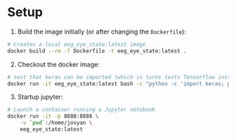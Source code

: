 # Setup

1. Build the image initially (or after changing the `Dockerfile`):

```bash
# Creates a local eeg_eye_state:latest image
docker build --rm -f Dockerfile -t eeg_eye_state:latest .
```

2. Checkout the docker image:

```bash
# test that keras can be imported (which in turns tests Tensorflow installation)
docker run -it eeg_eye_state:latest bash -c "python -c 'import keras; print(keras.__version__)'"
```

3. Startup jupyter:

```bash
# Launch a container running a Jupyter notebook
docker run -it -p 8888:8888 \
    -v `pwd`:/home/jovyan \
    eeg_eye_state:latest
```